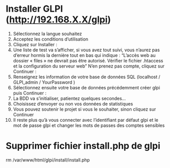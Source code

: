 # Installer GLPI (http://192.168.X.X/glpi)

1) Sélectionnez la langue souhaitez 
2) Acceptez les conditions d’utilisation
3) Cliquez sur Installer :
4) Une liste de test va s’afficher, si vous avez tout suivi, vous n’aurez pas d’erreur hormis la dernière tout en bas qui indique :
“L’accès web au dossier « files » ne devrait pas être autorisé. Vérifier le fichier .htaccess et la configuration du serveur web”
N’en prenez pas compte, cliquez sur Continuer :
5) Renseignez les information de votre base de données SQL (localhost / GLPI_admin / YourPassword )
6) Sélectionnez ensuite votre base de données précédemment créer glpi puis Continuer :
7) La BDD va s’initialiser, patientez quelques secondes… 
8) Choisissez d’envoyer ou non vos données de statistiques
9) Vous pouvez soutenir le projet si vous le souhaiter, sinon cliquez sur Continuer
10) Il reste plus qu’à vous connecter avec l’identifiant par défaut glpi et le mot de passe glpi et changer les mots de passes des comptes sensibles

# Supprimer fichier install.php de glpi

rm /var/www/html/glpi/install/install.php
